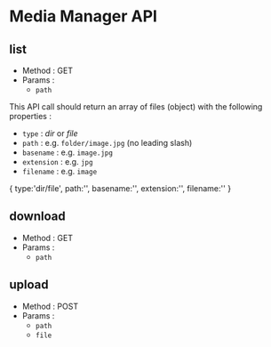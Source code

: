 # Media Manager API

## list
- Method : GET
- Params :
  - `path`

This API call should return an array of files (object) with the following properties :
- `type` : *dir* or *file*
- `path` : e.g. `folder/image.jpg` (no leading slash)
- `basename` : e.g. `image.jpg`
- `extension` : e.g. `jpg`
- `filename` : e.g. `image`

{
    type:'dir/file',
    path:'',
    basename:'',
    extension:'',
    filename:''
}

## download
- Method : GET
- Params :
  - `path`

## upload
- Method : POST
- Params :
  - `path`
  - `file`
